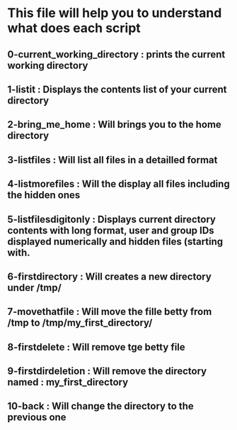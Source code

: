 # This file will help you to understand what does each script
## 0-current_working_directory : prints the current working directory
## 1-listit : Displays the contents list of your current directory
## 2-bring_me_home : Will brings you to the home directory
## 3-listfiles : Will list all files in a detailled format
## 4-listmorefiles : Will the display all files including the hidden ones
## 5-listfilesdigitonly : Displays current directory contents with long format, user and group IDs displayed numerically and hidden files (starting with.
## 6-firstdirectory : Will creates a new directory under /tmp/
## 7-movethatfile : Will move the fille betty from /tmp to /tmp/my_first_directory/
## 8-firstdelete : Will remove tge betty file
## 9-firstdirdeletion : Will remove the directory named : my_first_directory
## 10-back : Will change the directory to the previous one